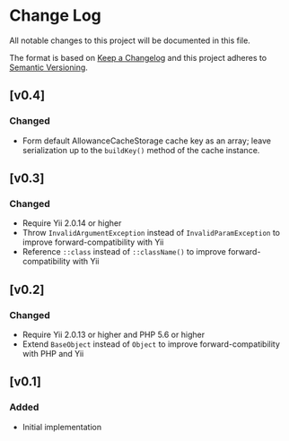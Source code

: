 Change Log
==========

All notable changes to this project will be documented in this file.

The format is based on [Keep a Changelog](https://keepachangelog.com/)
and this project adheres to [Semantic Versioning](https://semver.org).

[v0.4]
------

### Changed
- Form default AllowanceCacheStorage cache key as an array; leave serialization
  up to the `buildKey()` method of the cache instance.


[v0.3]
------

### Changed
- Require Yii 2.0.14 or higher
- Throw `InvalidArgumentException` instead of `InvalidParamException` to improve
  forward-compatibility with Yii
- Reference `::class` instead of `::className()` to improve
  forward-compatibility with Yii

[v0.2]
------

### Changed
- Require Yii 2.0.13 or higher and PHP 5.6 or higher
- Extend `BaseObject` instead of `Object` to improve forward-compatibility with
  PHP and Yii

[v0.1]
------

### Added
- Initial implementation
